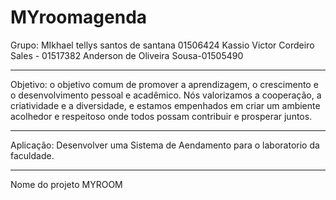 # MYroomagenda
Grupo: 
MIkhael tellys santos de santana 01506424
Kassio Victor Cordeiro Sales - 01517382
Anderson de Oliveira Sousa-01505490




-----------------------------------------------------------------------------------
Objetivo: o objetivo comum de promover a aprendizagem, o crescimento e o desenvolvimento pessoal e acadêmico. 
Nós valorizamos a cooperação, a criatividade e a diversidade,
e estamos empenhados em criar um ambiente acolhedor e respeitoso onde todos possam contribuir e prosperar juntos.

----------------------------------------------------------------------------------

Aplicação: Desenvolver uma Sistema de Aendamento para o laboratorio da faculdade.

---------------------------------------------------------------------------------
Nome do projeto MYROOM
